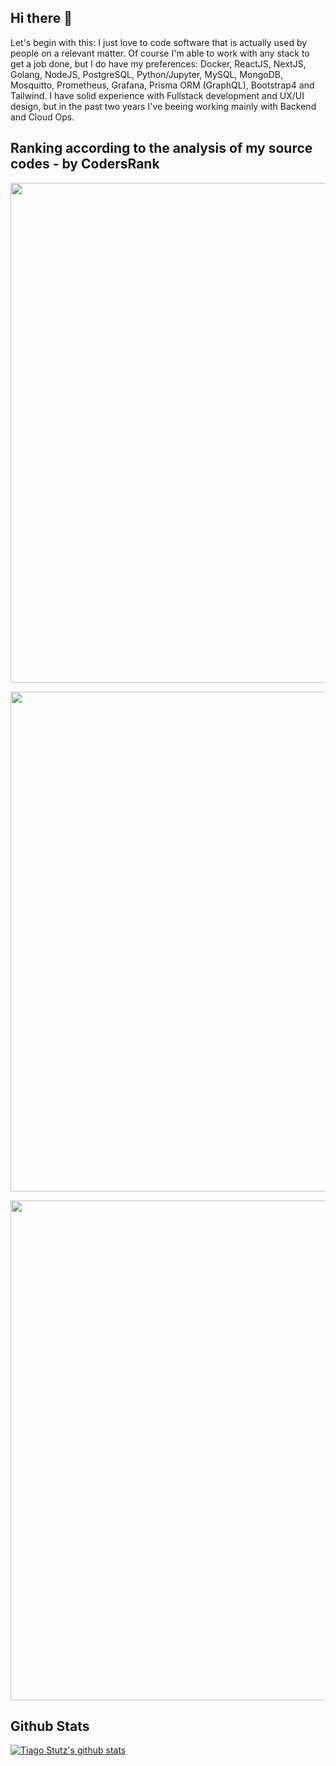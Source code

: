 ## Hi there 👋

Let's begin with this: I just love to code software that is actually used by people on a relevant matter. Of course I'm able to work with any stack to get a job done, but I do have my preferences: Docker, ReactJS, NextJS, Golang, NodeJS, PostgreSQL, Python/Jupyter, MySQL, MongoDB, Mosquitto, Prometheus, Grafana, Prisma ORM (GraphQL), Bootstrap4 and Tailwind. 
I have solid experience with Fullstack development and UX/UI design, but in the past two years I've beeing working mainly with Backend and Cloud Ops.


## Ranking according to the analysis of my source codes - by CodersRank
<img
  src="https://cr-ss-service.azurewebsites.net/api/ScreenShot?widget=summary&username=tiagostutz&badges=3&show-avatar=false&style=--header-bg-color:%23000;--border-radius:10px"
  width=800
/>

<img
  src="https://cr-ss-service.azurewebsites.net/api/ScreenShot?widget=activity&username=tiagostutz&labels=true"
       width=800
/>


<img
  src="https://cr-skills-chart-widget.azurewebsites.net/api/api?username=tiagostutz&skills=JavaScript,TypeScript,Go,Docker,HTML,CSS,JSON,Python&show-other-skills=true"
  width=800
/>

## Github Stats

[![Tiago Stutz's github stats](https://github-readme-stats.vercel.app/api?username=tiagostutz)](https://github.com/anuraghazra/github-readme-stats)
